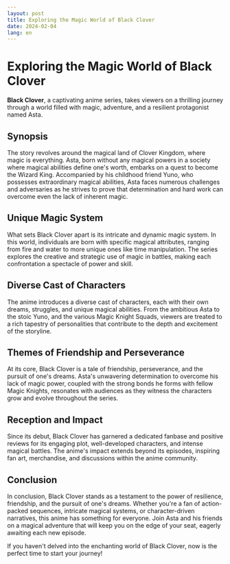 ```yaml
---
layout: post
title: Exploring the Magic World of Black Clover
date: 2024-02-04
lang: en
---
```


# Exploring the Magic World of Black Clover


**Black Clover**, a captivating anime series, takes viewers on a thrilling journey through a world filled with magic, adventure, and a resilient protagonist named Asta.

## Synopsis

The story revolves around the magical land of Clover Kingdom, where magic is everything. Asta, born without any magical powers in a society where magical abilities define one's worth, embarks on a quest to become the Wizard King. Accompanied by his childhood friend Yuno, who possesses extraordinary magical abilities, Asta faces numerous challenges and adversaries as he strives to prove that determination and hard work can overcome even the lack of inherent magic.

## Unique Magic System

What sets Black Clover apart is its intricate and dynamic magic system. In this world, individuals are born with specific magical attributes, ranging from fire and water to more unique ones like time manipulation. The series explores the creative and strategic use of magic in battles, making each confrontation a spectacle of power and skill.

## Diverse Cast of Characters

The anime introduces a diverse cast of characters, each with their own dreams, struggles, and unique magical abilities. From the ambitious Asta to the stoic Yuno, and the various Magic Knight Squads, viewers are treated to a rich tapestry of personalities that contribute to the depth and excitement of the storyline.

## Themes of Friendship and Perseverance

At its core, Black Clover is a tale of friendship, perseverance, and the pursuit of one's dreams. Asta's unwavering determination to overcome his lack of magic power, coupled with the strong bonds he forms with fellow Magic Knights, resonates with audiences as they witness the characters grow and evolve throughout the series.

## Reception and Impact

Since its debut, Black Clover has garnered a dedicated fanbase and positive reviews for its engaging plot, well-developed characters, and intense magical battles. The anime's impact extends beyond its episodes, inspiring fan art, merchandise, and discussions within the anime community.

## Conclusion

In conclusion, Black Clover stands as a testament to the power of resilience, friendship, and the pursuit of one's dreams. Whether you're a fan of action-packed sequences, intricate magical systems, or character-driven narratives, this anime has something for everyone. Join Asta and his friends on a magical adventure that will keep you on the edge of your seat, eagerly awaiting each new episode.

If you haven't delved into the enchanting world of Black Clover, now is the perfect time to start your journey!


